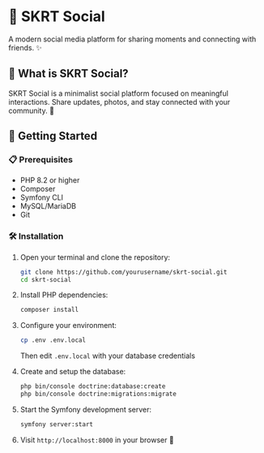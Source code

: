# 🚀 SKRT Social

A modern social media platform for sharing moments and connecting with friends. ✨

## 🤔 What is SKRT Social?

SKRT Social is a minimalist social platform focused on meaningful interactions. Share updates, photos, and stay connected with your community. 🌟

## 🏁 Getting Started

### 📋 Prerequisites
- PHP 8.2 or higher
- Composer
- Symfony CLI
- MySQL/MariaDB
- Git

### 🛠️ Installation

1. Open your terminal and clone the repository:
   ```bash
   git clone https://github.com/yourusername/skrt-social.git
   cd skrt-social
   ```

2. Install PHP dependencies:
   ```bash
   composer install
   ```

3. Configure your environment:
   ```bash
   cp .env .env.local
   ```
   Then edit `.env.local` with your database credentials

4. Create and setup the database:
   ```bash
   php bin/console doctrine:database:create
   php bin/console doctrine:migrations:migrate
   ```

5. Start the Symfony development server:
   ```bash
   symfony server:start
   ```

6. Visit `http://localhost:8000` in your browser 🎉